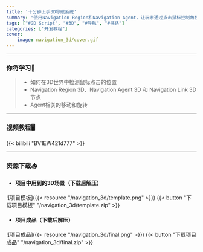 ```yaml
---
title: '十分钟上手3D导航系统'
summary: "使用Navigation Region和Navigation Agent，让玩家通过点击鼠标控制角色移动"
tags: ["#GD Script", "#3D", "#导航", "#寻路"]
categories: ["开发教程"]
cover:
    image: navigation_3d/cover.gif
---
```


---
### 你将学习📖
>- 如何在3D世界中检测鼠标点击的位置
>- Navigation Region 3D、Navigation Agent 3D 和 Navigation Link 3D节点
>- Agent相关的移动和旋转

---

### 视频教程🖥️
{{< bilibili "BV1EW421d777" >}}

---

### 资源下载📥
- #### 项目中用到的3D场景（下载后解压）
![项目模板]({{< resource "/navigation_3d/template.png" >}})
{{< button "下载项目模板" "/navigation_3d/template.zip" >}}

- #### 项目成品（下载后解压）
![项目成品]({{< resource "/navigation_3d/final.png" >}})
{{< button "下载项目成品" "/navigation_3d/final.zip" >}}

